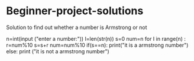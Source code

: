 # Beginner-project-solutions
Solution to find out whether a number is Armstrong or not

n=int(input ("enter a number:")) 
l=len(str(n)) 
s=0
num=n
for I in range(n) :
    r=num%10
    s=s+r
    num=num%10
if(s==n):
  print("it is a armstrong number") 
else:
   print ("it is not a armstrong number") 
